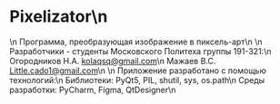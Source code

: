 # Pixelizator\n
\n
Программа, преобразующая изображение в пиксель-арт\n
\n
Разработчики - студенты Московского Политеха группы 191-321:\n
Огородников Н.А. kolaqsq@gmail.com\n
Мажаев В.С. Little.cado1@gmail.com\n
\n
Приложение разработано с помощью технологий:\n
Библиотеки: PyQt5, PIL, shutil, sys, os.path\n
Среды разработки: PyCharm, Figma, QtDesigner\n
